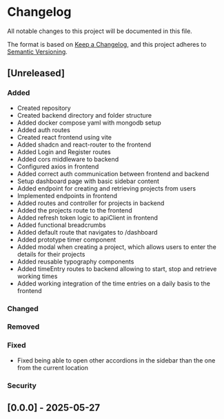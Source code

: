 # Changelog

All notable changes to this project will be documented in this file.

The format is based on [Keep a Changelog](https://keepachangelog.com/en/1.1.0/),
and this project adheres to [Semantic Versioning](https://semver.org/spec/v2.0.0.html).

## [Unreleased]

### Added
- Created repository
- Created backend directory and folder structure
- Added docker compose yaml with mongodb setup
- Added auth routes
- Created react frontend using vite
- Added shadcn and react-router to the frontend
- Added Login and Register routes
- Added cors middleware to backend
- Configured axios in frontend
- Added correct auth communication between frontend and backend
- Setup dashboard page with basic sidebar content
- Added endpoint for creating and retrieving projects from users
- Implemented endpoints in frontend
- Added routes and controller for projects in backend
- Added the projects route to the frontend
- Added refresh token logic to apiClient in frontend
- Added functional breadcrumbs
- Added default route that navigates to /dashboard
- Added prototype timer component
- Added modal when creating a project, which allows users to enter the details for their projects
- Added reusable typography components
- Added timeEntry routes to backend allowing to start, stop and retrieve working times
- Added working integration of the time entries on a daily basis to the frontend

### Changed

### Removed

### Fixed
- Fixed being able to open other accordions in the sidebar than the one from the current location

### Security

## [0.0.0] - 2025-05-27